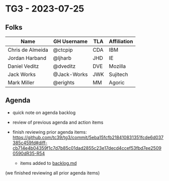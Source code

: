 # TG3 - 2023-07-25

## Folks

| Name             | GH Username | TLA | Affiliation |
| ---------------- | ----------- | --- | ----------- |
| Chris de Almeida | @ctcpip     | CDA | IBM         |
| Jordan Harband   | @ljharb     | JHD | IE          |
| Daniel Veditz    | @dveditz    | DVE | Mozilla     |
| Jack Works       | @Jack-Works | JWK | Sujitech    |
| Mark Miller      | @erights    | MM  | Agoric      |

## Agenda

- quick note on agenda backlog

- review of previous agenda and action items

- finish reviewing prior agenda items: <https://github.com/tc39/tg3/commit/5eba15fcfb218410831351fcde6d037385c459fd#diff-cb714e4b04359f1c7d7b85c01dad2855c23e17decd4ccef53fbd7ee25090590dR35-R54>
  - items added to [backlog.md](/meetings/notes/backlog.md)

(we finished reviewing all prior agenda items)
